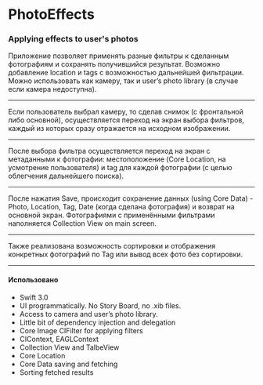 # PhotoEffects
### Applying effects to user's photos

Приложение позволяет применять разные фильтры к сделанным фотографиям и сохранять получившийся результат. Возможно добавление location и tags с возможностью дальнейшей фильтрации. 
Можно использовать как камеру, так и user’s photo library (в случае если камера недоступна).

------  


Если пользователь выбрал камеру, то сделав снимок (с фронтальной либо основной), осуществляется переход на экран выбора фильтров, каждый из которых сразу отражается на исходном изображении.  

------  

После выбора фильтра осуществляется переход на экран с метаданными к фотографии: местоположение (Core Location, на усмотрение пользователя) и tag для каждой фотографии (с целью облегчения дальнейшего поиска).  

------  

После нажатия Save, происходит сохранение данных (using Core Data) - Photo, Location, Tag, Date (когда сделана фотография) и возврат на основной экран. Фотографиями с применёнными фильтрами наполняется Collection View on main screen.  

------  

Также реализована возможность сортировки и отображения конкретных фотографий по Tag или вывод всех фото без сортировки.  

------  





#### Использовано 
- Swift 3.0
- UI programmatically. No Story Board, no .xib files. 
- Access to camera and user’s photo library. 
- Little bit of dependency injection and delegation
- Core Image CIFilter for applying filters
- CIContext, EAGLContext
- Collection View and TalbeView
- Core Location
- Core Data saving and fetching
- Sorting fetched results
